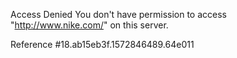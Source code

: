 Access Denied You don't have permission to access "http://www.nike.com/" on this server.

Reference #18.ab15eb3f.1572846489.64e011